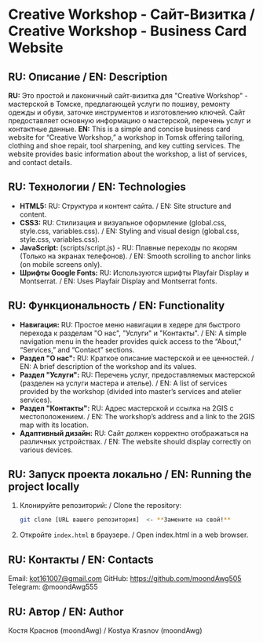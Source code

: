 # Creative Workshop - Сайт-Визитка / Creative Workshop - Business Card Website

## RU: Описание / EN: Description

**RU:** Это простой и лаконичный сайт-визитка для "Creative Workshop" - мастерской в Томске, предлагающей услуги по пошиву, ремонту одежды и обуви, заточке инструментов и изготовлению ключей. Сайт
 предоставляет основную информацию о мастерской, перечень услуг и контактные данные.
**EN:** This is a simple and concise business card website for “Creative Workshop,” a workshop in Tomsk offering tailoring, clothing and shoe repair, tool sharpening, and key cutting services. The website provides basic information about the workshop, a list of services, and contact details.

## RU: Технологии / EN: Technologies

*   **HTML5:** RU: Структура и контент сайта. / EN: Site structure and content.
*   **CSS3:** RU: Стилизация и визуальное оформление (global.css, style.css, variables.css). / EN: Styling and visual design (global.css, style.css, variables.css).
*   **JavaScript:** (scripts/script.js) - RU: Плавные переходы по якорям (Только на экранах телефонов). / EN: Smooth scrolling to anchor links (on mobile screens only).
*   **Шрифты Google Fonts:** RU: Используются шрифты Playfair Display и Montserrat. / EN: Uses Playfair Display and Montserrat fonts.

## RU: Функциональность / EN: Functionality
*   **Навигация:** RU: Простое меню навигации в хедере для быстрого перехода к разделам "О нас", "Услуги" и "Контакты". / EN: A simple navigation menu in the header provides quick access to the “About,” “Services,” and “Contact” sections.
*   **Раздел "О нас":** RU: Краткое описание мастерской и ее ценностей. / EN: A brief description of the workshop and its values.
*   **Раздел "Услуги":** RU: Перечень услуг, предоставляемых мастерской (разделен на услуги мастера и ателье). / EN: A list of services provided by the workshop (divided into master’s services and atelier services).
*   **Раздел "Контакты":** RU: Адрес мастерской и ссылка на 2GIS с местоположением. / EN: The workshop’s address and a link to the 2GIS map with its location.
*   **Адаптивный дизайн:** RU: Сайт должен корректно отображаться на различных устройствах. / EN: The website should display correctly on various devices.

## RU: Запуск проекта локально / EN: Running the project locally

1.  Клонируйте репозиторий: / Clone the repository:

    ```bash
    git clone [URL вашего репозитория]  <- **Замените на свой!**
    ```

2.  Откройте `index.html` в браузере. / Open index.html in a web browser.

## RU: Контакты / EN: Contacts
 Email: kot161007@gmail.com
 GitHub: https://github.com/moondAwg505
 Telegram: @moondAwg555

## RU: Автор / EN: Author

Костя Краснов (moondAwg) / Kostya Krasnov (moondAwg)
